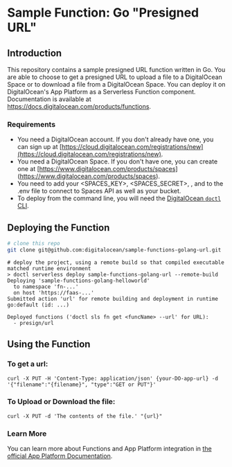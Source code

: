 # Sample Function: Go "Presigned URL"

## Introduction

This repository contains a sample presigned URL function written in Go. You are able to choose to get a presigned URL to upload a file to a DigitalOcean Space or to download a file from a DigitalOcean Space. You can deploy it on DigitalOcean's App Platform as a Serverless Function component.
Documentation is available at https://docs.digitalocean.com/products/functions.

### Requirements

* You need a DigitalOcean account. If you don't already have one, you can sign up at [https://cloud.digitalocean.com/registrations/new](https://cloud.digitalocean.com/registrations/new).
* You need a DigitalOcean Space. If you don't have one, you can create one at [https://www.digitalocean.com/products/spaces] (https://www.digitalocean.com/products/spaces).
* You need to add your <SPACES_KEY>, <SPACES_SECRET>, <BUCKET>, and <REGION> to the .env file to connect to Spaces API as well as your bucket.
* To deploy from the command line, you will need the [DigitalOcean `doctl` CLI](https://github.com/digitalocean/doctl/releases).

## Deploying the Function

```bash
# clone this repo
git clone git@github.com:digitalocean/sample-functions-golang-url.git
```

```
# deploy the project, using a remote build so that compiled executable matched runtime environment
> doctl serverless deploy sample-functions-golang-url --remote-build
Deploying 'sample-functions-golang-helloworld'
  to namespace 'fn-...'
  on host 'https://faas-...'
Submitted action 'url' for remote building and deployment in runtime go:default (id: ...)

Deployed functions ('doctl sls fn get <funcName> --url' for URL):
  - presign/url
```

## Using the Function
### To get a url:
```
curl -X PUT -H 'Content-Type: application/json' {your-DO-app-url} -d '{"filename":"{filename}", "type":"GET or PUT"}'
```

### To Upload or Download the file:
```
curl -X PUT -d 'The contents of the file.' "{url}"
```

### Learn More

You can learn more about Functions and App Platform integration in [the official App Platform Documentation](https://www.digitalocean.com/docs/app-platform/).